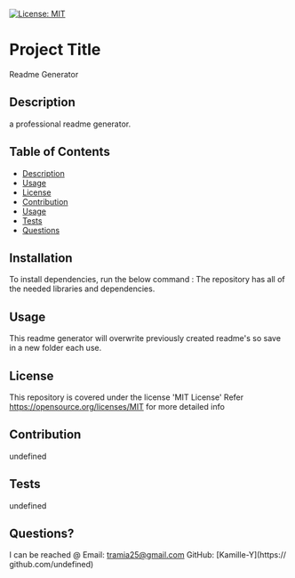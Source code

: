 
  [![License: MIT](https://img.shields.io/badge/License-MIT-yellow.svg)](https://opensource.org/licenses/MIT)
  
  # Project Title
  Readme Generator
  ##  Description
   a professional readme generator.

  ## Table of Contents

* [Description](#description)
* [Usage](#usage)
* [License](#license)
* [Contribution](#contribution)
* [Usage](#usage)
* [Tests](#tests)
* [Questions](#questions)

## Installation

To install dependencies, run the below command :
  The repository has all of the needed libraries and dependencies.

  ## Usage
   This readme generator will overwrite previously created readme's so save in a new folder each use.

   ## License

   
This repository is covered under the license 'MIT License' 
Refer https://opensource.org/licenses/MIT for more detailed info 
  

## Contribution
   undefined
## Tests
   undefined


## Questions?

I can be reached @
Email: [tramia25@gmail.com](mailto:undefined)
GitHub: [Kamille-Y](https:// github.com/undefined)
 
   

